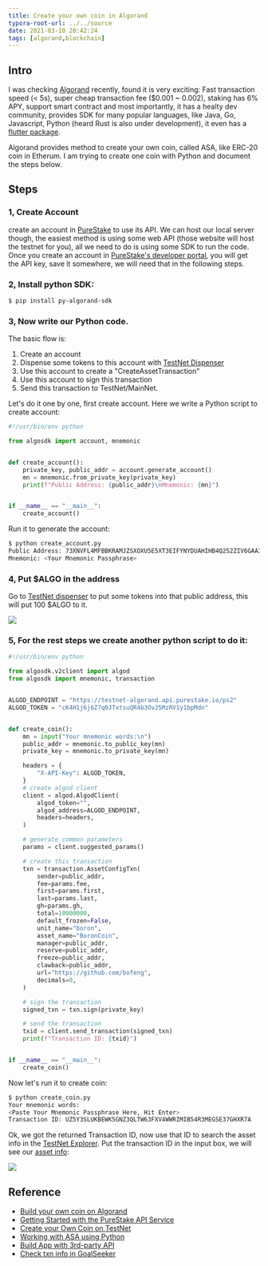 ```yaml
---
title: Create your own coin in Algorand
typora-root-url: ../../source
date: 2021-03-10 20:42:24
tags: [algorand,blockchain]
---
```




## Intro

I was checking [Algorand](www.algorand.com) recently, found it is very exciting: Fast transaction speed (< 5s), super cheap transaction fee ($0.001 ~ 0.002), staking has 6% APY, support smart contract and most importantly, it has a healty dev community, provides SDK for many popular languages, like Java, Go, Javascript, Python (heard Rust is also under development), it even has a [flutter package](https://pub.dev/packages/dart_algoran).

Algorand provides method to create your own coin, called ASA, like ERC-20 coin in Etherum. I am trying to create one coin with Python and document the steps below.



## Steps

### 1, Create Account

create an account in [PureStake](purestake.io) to use its API. We can host our local server though, the easiest method is using some web API (those website will host the testnet for you), all we need to do is using some SDK to run the code. Once you create an account in [PureStake's developer portal](https://developer.purestake.io/), you will get the API key, save it somewhere, we will need that in the following steps.



### 2, Install python SDK:

```bash
$ pip install py-algorand-sdk
```



### 3, Now write our Python code.

The basic flow is:

1. Create an account
2. Dispense some tokens to this account with [TestNet Dispenser](https://bank.testnet.algorand.network/)
3. Use this account to create a "CreateAssetTransaction"
4. Use this account to sign this transaction
5. Send this transaction to TestNet/MainNet.



Let's do it one by one, first create account. Here we write a Python script to create account:

```python
#!/usr/bin/env python

from algosdk import account, mnemonic


def create_account():
    private_key, public_addr = account.generate_account()
    mn = mnemonic.from_private_key(private_key)
    print(f"Public Address: {public_addr}\nMnemonic: {mn}")


if __name__ == "__main__":
    create_account()
```

Run it to generate the account:

```bash
$ python create_account.py
Public Address: 73XNVFL4MFBBKRAMJZSXOXU5E5XT3EIFYNYDUAHIHB4Q252ZIV6GAAIYVU
Mnemonic: <Your Mnemonic Passphrase>
```



### 4, Put $ALGO in the address

Go to [TestNet dispenser](https://bank.testnet.algorand.network/) to put some tokens into that public address, this will put 100 $ALGO to it.

![](https://tva1.sinaimg.cn/large/008eGmZEly1gofv46s16ej30re0d075l.jpg)



### 5, For the rest steps we create another python script to do it:

```python
#!/usr/bin/env python

from algosdk.v2client import algod
from algosdk import mnemonic, transaction


ALGOD_ENDPOINT = "https://testnet-algorand.api.purestake.io/ps2"
ALGOD_TOKEN = "cK4H1j6j6Z7q0JTxtsuQR4b3OvJ5MzRV1y1bpMdn"


def create_coin():
    mn = input("Your mnemonic words:\n")
    public_addr = mnemonic.to_public_key(mn)
    private_key = mnemonic.to_private_key(mn)

    headers = {
        "X-API-Key": ALGOD_TOKEN,
    }
    # create algod client
    client = algod.AlgodClient(
        algod_token="",
        algod_address=ALGOD_ENDPOINT,
        headers=headers,
    )

    # generate common parameters
    params = client.suggested_params()

    # create this transaction
    txn = transaction.AssetConfigTxn(
        sender=public_addr,
        fee=params.fee,
        first=params.first,
        last=params.last,
        gh=params.gh,
        total=10000000,
        default_frozen=False,
        unit_name="boron",
        asset_name="BoronCoin",
        manager=public_addr,
        reserve=public_addr,
        freeze=public_addr,
        clawback=public_addr,
        url="https://github.com/bofeng",
        decimals=0,
    )

    # sign the transaction
    signed_txn = txn.sign(private_key)

    # send the transaction
    txid = client.send_transaction(signed_txn)
    print(f"Transaction ID: {txid}")


if __name__ == "__main__":
    create_coin()

```



Now let's run it to create coin:

```bash
$ python create_coin.py
Your mnemonic words:
<Paste Your Mnemonic Passphrase Here, Hit Enter>
Transaction ID: UZ5Y3SLUKBEWK5GNZ3QLTW63FXV4WWRIMIB54R3MEGSE37GHXR7A
```



Ok, we got the returned Transaction ID, now use that ID to search the asset info in the [TestNet Explorer](https://goalseeker.purestake.io/algorand/testnet). Put the transaction ID in the input box, we will see our [asset info](https://goalseeker.purestake.io/algorand/testnet/transaction/UZ5Y3SLUKBEWK5GNZ3QLTW63FXV4WWRIMIB54R3MEGSE37GHXR7A):

![](https://tva1.sinaimg.cn/large/008eGmZEly1gofv26i4r2j318w0u0wwy.jpg)



## Reference

* [Build your own coin on Algorand](https://medium.com/algorand/build-your-own-coin-on-algorand-69f5d071181d)
* [Getting Started with the PureStake API Service](https://developer.algorand.org/tutorials/getting-started-purestake-api-service/)
* [Create your Own Coin on TestNet](https://developer.algorand.org/tutorials/create-dogcoin/)
* [Working with ASA using Python](https://developer.algorand.org/tutorials/asa-python/)
* [Build App with 3rd-party API](https://developer.algorand.org/docs/build-apps/setup/#1-use-a-third-party-service)
* [Check txn info in GoalSeeker](https://goalseeker.purestake.io/algorand/mainnet)

